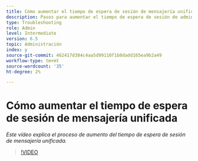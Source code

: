 ```yaml
---
title: Cómo aumentar el tiempo de espera de sesión de mensajería unificada
description: Pasos para aumentar el tiempo de espera de sesión de administración de usuarios para un usuario
type: Troubleshooting
role: Admin
level: Intermediate
version: 6.5
topic: Administración
index: y
source-git-commit: 462417d384c4aa5d99110f1b8dadd165ea9b2a49
workflow-type: tm+mt
source-wordcount: '35'
ht-degree: 2%

---
```



# Cómo aumentar el tiempo de espera de sesión de mensajería unificada

*Este vídeo explica el proceso de aumento del tiempo de espera de sesión de mensajería unificada.*

>[!VIDEO](https://video.tv.adobe.com/v/335503?quality=9&learn=on)
